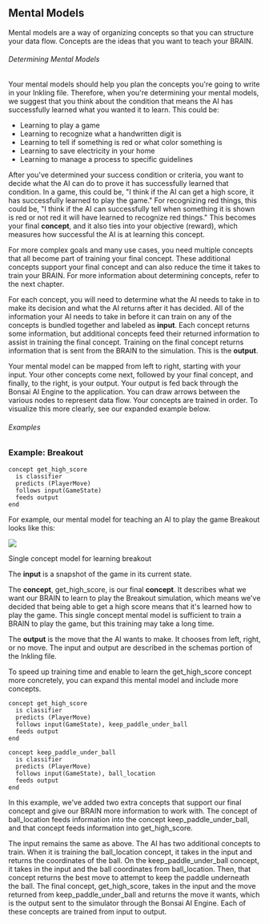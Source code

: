 ## Mental Models

Mental models are a way of organizing concepts so that you can structure your data flow. Concepts are the ideas that you want to teach your BRAIN.

###### Determining Mental Models

Your mental models should help you plan the concepts you're going to write in your Inkling file. Therefore, when you're determining your mental models, we suggest that you think about the condition that means the AI has successfully learned what you wanted it to learn. This could be:

* Learning to play a game
* Learning to recognize what a handwritten digit is
* Learning to tell if something is red or what color something is
* Learning to save electricity in your home
* Learning to manage a process to specific guidelines

After you've determined your success condition or criteria, you want to decide what the AI can do to prove it has successfully learned that condition. In a game, this could be, "I think if the AI can get a high score, it has successfully learned to play the game." For recognizing red things, this could be, "I think if the AI can successfully tell when something it is shown is red or not red it will have learned to recognize red things." This becomes your final **concept**, and it also ties into your objective (reward), which measures how successful the AI is at learning this concept.

For more complex goals and many use cases, you need multiple concepts that all become part of training your final concept. These additional concepts support your final concept and can also reduce the time it takes to train your BRAIN. For more information about determining concepts, refer to the next chapter.

For each concept, you will need to determine what the AI needs to take in to make its decision and what the AI returns after it has decided. All of the information your AI needs to take in before it can train on any of the concepts is bundled together and labeled as **input**. Each concept returns some information, but additional concepts feed their returned information to assist in training the final concept. Training on the final concept returns information that is sent from the BRAIN to the simulation. This is the **output**.

Your mental model can be mapped from left to right, starting with your input. Your other concepts come next, followed by your final concept, and finally, to the right, is your output. Your output is fed back through the Bonsai AI Engine to the application. You can draw arrows between the various nodes to represent data flow. Your concepts are trained in order. To visualize this more clearly, see our expanded example below.

###### Examples

### Example: Breakout

```inkling
concept get_high_score
  is classifier
  predicts (PlayerMove)
  follows input(GameState)
  feeds output
end
```

For example, our mental model for teaching an AI to play the game Breakout looks like this:

![][1]

Single concept model for learning breakout

The **input** is a snapshot of the game in its current state.

The **concept**, get_high_score, is our final **concept**. It describes what we want our BRAIN to learn to play the Breakout simulation, which means we've decided that being able to get a high score means that it's learned how to play the game. This single concept mental model is sufficient to train a BRAIN to play the game, but this training may take a long time.

The **output** is the move that the AI wants to make. It chooses from left, right, or no move. The input and output are described in the schemas portion of the Inkling file.

To speed up training time and enable to learn the get_high_score concept more concretely, you can expand this mental model and include more concepts.

```inkling
concept get_high_score
  is classifier
  predicts (PlayerMove)
  follows input(GameState), keep_paddle_under_ball
  feeds output
end

concept keep_paddle_under_ball
  is classifier
  predicts (PlayerMove)
  follows input(GameState), ball_location
  feeds output
end
```

In this example, we've added two extra concepts that support our final concept and give our BRAIN more information to work with. The concept of ball_location feeds information into the concept keep_paddle_under_ball, and that concept feeds information into get_high_score.

The input remains the same as above. The AI has two additional concepts to train. When it is training the ball_location concept, it takes in the input and returns the coordinates of the ball. On the keep_paddle_under_ball concept, it takes in the input and the ball coordinates from ball_location. Then, that concept returns the best move to attempt to keep the paddle underneath the ball. The final concept, get_high_score, takes in the input and the move returned from keep_paddle_under_ball and returns the move it wants, which is the output sent to the simulator through the Bonsai AI Engine. Each of these concepts are trained from input to output.

[1]: https://daks2k3a4ib2z.cloudfront.net/57bf257ce45825764c5cb54b/57e8306180de1910630554d7_Screen%20Shot%202016-09-12%20at%2005.58.28.png

